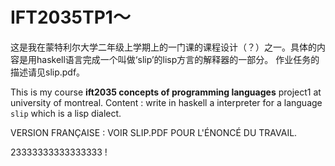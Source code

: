 # IFT2035TP1～
这是我在蒙特利尔大学二年级上学期上的一门课的课程设计（？）之一。具体的内容是用haskell语言完成一个叫做‘slip’的lisp方言的解释器的一部分。
作业任务的描述请见slip.pdf。


This is my course **ift2035 concepts of programming languages** project1 at university of montreal. Content : write in haskell a interpreter for a language `slip` which is a lisp dialect. 

VERSION FRANÇAISE : VOIR SLIP.PDF POUR L'ÉNONCÉ DU TRAVAIL.

23333333333333333 !
